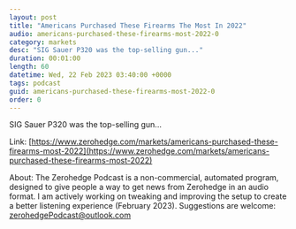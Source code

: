 ```yaml
---
layout: post
title: "Americans Purchased These Firearms The Most In 2022"
audio: americans-purchased-these-firearms-most-2022-0
category: markets
desc: "SIG Sauer P320 was the top-selling gun..."
duration: 00:01:00
length: 60
datetime: Wed, 22 Feb 2023 03:40:00 +0000
tags: podcast
guid: americans-purchased-these-firearms-most-2022-0
order: 0
---
```

SIG Sauer P320 was the top-selling gun...

Link: [https://www.zerohedge.com/markets/americans-purchased-these-firearms-most-2022](https://www.zerohedge.com/markets/americans-purchased-these-firearms-most-2022)

About: The Zerohedge Podcast is a non-commercial, automated program, designed to give people a way to get news from Zerohedge in an audio format.  I am actively working on tweaking and improving the setup to create a better listening experience (February 2023).  Suggestions are welcome: [zerohedgePodcast@outlook.com](mailto:zerohedgePodcast@outlook.com)